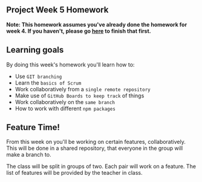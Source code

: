 ## Project Week 5 Homework

**Note: This homework assumes you've already done the homework for week 4. If you haven't, please go [here](week4.md) to finish that first.**

## Learning goals

By doing this week's homework you'll learn how to:

- Use `GIT branching`
- Learn the `basics of Scrum`
- Work collaboratively from a `single remote repository`
- Make use of `GitHub Boards to keep track` of things
- Work collaboratively on the `same branch`
- How to work with different `npm packages`

## Feature Time!

From this week on you'll be working on certain features, collaboratively. This will be done in a shared repository, that everyone in the group will make a branch to.

The class will be split in groups of two. Each pair will work on a feature. The list of features will be provided by the teacher in class.
